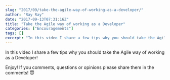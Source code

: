 ```yaml
---
slug: "2017/09/take-the-agile-way-of-working-as-a-developer/"
author: "Ray Ray"
date: "2017-09-13T07:31:16Z"
title: "Take the Agile way of working as a Developer"
categories: ["Encouragements"]
tags: []
excerpt: "In this video I share a few tips why you should take the Agile way of working as a Developer!Enjoy!..."
---
```


In this video I share a few tips why you should take the Agile way of working as a Developer!

Enjoy! If you comments, questions or opinions please share them in the comments! 😇

<Youtube url="https://www.youtube.com/watch?v=fOyKaNPEm68" />